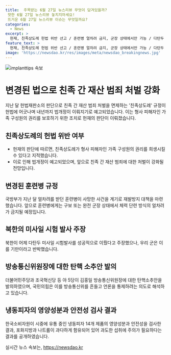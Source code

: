 ```yaml
---
title:  주목받는 6월 27일 뉴스리뷰 무엇이 담겨있을까?
 핫한 6월 27일 뉴스리뷰 놓치지마세요!
 뜨거운 6월 27일 뉴스리뷰 이슈는 무엇일까요?
categories:
  - News
excerpt: >
  헌재, 친족상도례 헌법 위반 선고 / 훈련병 얼차려 금지, 군장 상태에서만 가능 / 다탄두 성공 주장에 우리 군 반박 / 방통위원장 탄핵안 발의, 논란 여전 / 냉동피자 영양성분 과다 섭취 주의 #헌법재판소 #얼차려 #다탄두미사일 #방통위원장 #냉동피자
feature_text: >
  헌재, 친족상도례 헌법 위반 선고 / 훈련병 얼차려 금지, 군장 상태에서만 가능 / 다탄두 성공 주장에 우리 군 반박 / 방통위원장 탄핵안 발의, 논란 여전 / 냉동피자 영양성분 과다 섭취 주의 #헌법재판소 #얼차려 #다탄두미사일 #방통위원장 #냉동피자
image: 'https://newsdao.kr/res/images/meta/newsdao_breakingnews.jpg'
---
```


<p><img src="https://newsdao.kr/res/images/meta/newsdao_breakingnews.jpg" alt="implanttips 속보" /></p>

<h1>변경된 법으로 친족 간 재산 범죄 처벌 강화</h1>

<p data-ke-size="size16">지난 달 헌법재판소의 판단으로 친족 간 재산 범죄 처벌을 면제하는 '친족상도례' 규정이 헌법에 어긋나며 내년까지 법개정이 이뤄지기로 예고되었습니다. 이는 형사 피해자인 가족 구성원의 권리를 보호하기 위한 조치로 헌재의 판단이 이뤄졌습니다.</p>

<h2>친족상도례의 헌법 위반 여부</h2>

<ul>
  <li>헌재의 판단에 따르면, 친족상도례가 형사 피해자인 가족 구성원의 권리를 희생시킬 수 있다고 지적했습니다.</li>
  <li>이로 인해 법개정이 예고되었으며, 앞으로 친족 간 재산 범죄에 대한 처벌이 강화될 전망입니다.</li>
</ul>

<h2>변경된 훈련병 규정</h2>

<p data-ke-size="size16">국방부가 지난 달 얼차려를 받던 훈련병이 사망한 사건을 계기로 재발방지 대책을 마련했습니다. 앞으로 훈련병에게는 구보 또는 완전 군장 상태에서 체력 단련 방식의 얼차려가 금지될 예정입니다.</p>

<h2>북한의 미사일 시험 발사 주장</h2>

<p data-ke-size="size16">북한이 어제 다탄두 미사일 시험발사를 성공적으로 이뤘다고 주장했으나, 우리 군은 이를 기만이라고 반박했습니다.</p>

<h2>방송통신위원장에 대한 탄핵 소추안 발의</h2>

<p data-ke-size="size16">더불어민주당과 조국혁신당 등 야 5당이 김홍일 방송통신위원장에 대한 탄핵소추안을 발의하였으며, 국민의힘은 이를 방송통신위를 흔들고 언론을 통제하려는 의도로 해석하고 있습니다.</p>

<h2>냉동피자의 영양성분과 안전성 검사 결과</h2>

<p data-ke-size="size16">한국소비자원이 시중에 유통 중인 냉동피자 14개 제품의 영양성분과 안전성을 검사한 결과, 포화지방과 나트륨이 과다하게 함유되어 있어 과도한 섭취에 주의가 필요하다는 결과를 공개하였습니다.</p>
실시간 뉴스 속보는, <a href="https://newsdao.kr" rel="dofollow">https://newsdao.kr</a>


